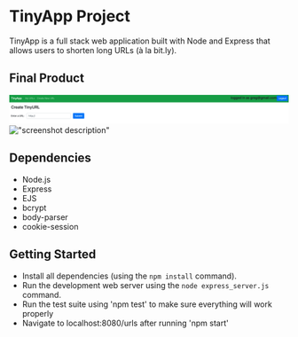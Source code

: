 # TinyApp Project

TinyApp is a full stack web application built with Node and Express that allows users to shorten long URLs (à la bit.ly).

## Final Product



!["URLs main page"](https://github.com/BreakfastAtKyrils/TinyApp1/blob/master/docs/create_new_url.png)
!["screenshot description"](#)

## Dependencies

- Node.js
- Express
- EJS
- bcrypt
- body-parser
- cookie-session


## Getting Started

- Install all dependencies (using the `npm install` command).
- Run the development web server using the `node express_server.js` command.
- Run the test suite using 'npm test' to make sure everything will work properly
- Navigate to localhost:8080/urls after running 'npm start'
